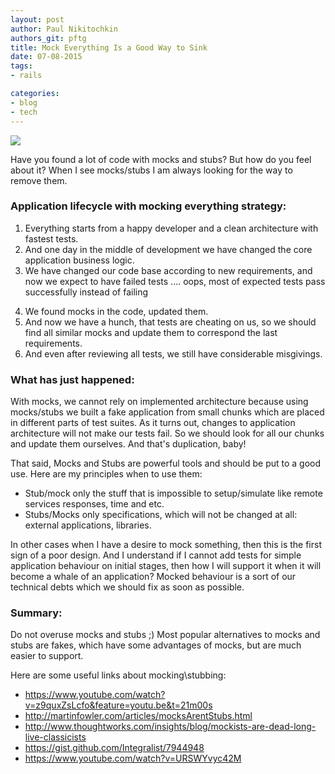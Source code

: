 ```yaml
---
layout: post
author: Paul Nikitochkin
authors_git: pftg
title: Mock Everything Is a Good Way to Sink
date: 07-08-2015
tags:
- rails

categories:
- blog
- tech
---
```


<img src="http://www.quickmeme.com/img/9a/9a7460d0eec7baa6db72ab966714669e4754fea9ae127b44d6da56761260c2b2.jpg" class="left" style="margin-right: 2em;" />

Have you found a lot of code with mocks and stubs? But how do you feel about it?
When I see mocks/stubs I am always looking for the way to remove them.

### Application lifecycle with mocking everything strategy:

1. Everything starts from a happy developer and a clean architecture with fastest tests. 
2. And one day in the middle of development we have changed the core application business logic. 
3. We have changed our code base according to new requirements, and now we expect to have failed tests .... oops, most of expected tests pass successfully instead of failing
<!--cut-->
4. We found mocks in the code, updated them. 
5. And now we have a hunch, that tests are cheating on us, so we should find all similar mocks and update them to correspond the last requirements. 
6. And even after reviewing all tests, we still have considerable misgivings.

### What has just happened:

With mocks, we cannot rely on implemented architecture because using mocks/stubs we built a fake application from small chunks which are placed in different parts of test suites. As it turns out, changes to application architecture will not make our tests fail. So we should look for all our chunks and update them ourselves. And that's duplication, baby!

That said, Mocks and Stubs are powerful tools and should be put to a good use. Here are my principles when to use them:
* Stub/mock only the stuff that is impossible to setup/simulate like remote services responses, time and etc. 
* Stubs/Mocks only specifications, which will not be changed at all: external applications, libraries.

In other cases when I have a desire to mock something, then this is the first sign of a poor design. And I understand if I cannot add tests for simple application behaviour on initial stages, then how I will support it when it will become a whale of an application? Mocked behaviour is a sort of our technical debts which we should fix as soon as possible.

### Summary:

Do not overuse mocks and stubs ;) Most popular alternatives to mocks and stubs are fakes, which have some advantages of mocks, but are much easier to support. 

Here are some useful links about mocking\stubbing: 

 - https://www.youtube.com/watch?v=z9quxZsLcfo&feature=youtu.be&t=21m00s
 - http://martinfowler.com/articles/mocksArentStubs.html
 - http://www.thoughtworks.com/insights/blog/mockists-are-dead-long-live-classicists
 - https://gist.github.com/Integralist/7944948
 - https://www.youtube.com/watch?v=URSWYvyc42M

